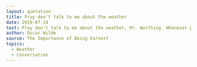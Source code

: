 ```yaml
---
layout: quotation
title: Pray don't talk to me about the weather
date: 2019-07-14
text: Pray don't talk to me about the weather, Mr. Worthing. Whenever people talk to me about the weather, I always feel quite certain that they mean something else. And that makes me quite nervous.
author: Oscar Wilde
source: The Importance of Being Earnest
topics:
  - Weather
  - Conversation
---
```

